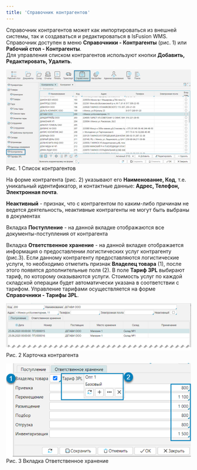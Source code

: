 ```yaml
---
title: 'Справочник контрагентов'
---
```


Справочник контрагентов может как импортироваться из внешней системы, так и создаваться и редактироваться в lsFusion WMS. 
Справочник доступен в меню **Справочники - Контрагенты** (рис. 1) или **Рабочий стол - Контрагенты**.  
Для управления списком контрагентов используют кнопки **Добавить, Редактировать, Удалить**.

![](img/agent1.png)  
Рис. 1 Список контрагентов  

На форме контрагента (рис. 2) указывают его **Наименование, Код**, т.е. уникальный идентификатор, и контактные данные: **Адрес, Телефон, Электронная почта**.

**Неактивный** - признак, что с контрагентом по каким-либо причинам не ведется деятельность, неактивные контрагенты не могут быть выбраны в документах

Вкладка **Поступление** - на данной вкладке отображаются все документы-поступления от контрагента

Вкладка **Ответственное хранение** - на данной вкладке отображается информация о предоставлении логистических услуг контрагенту (рис.3). 
Если данному контрагенту предоставляются логистические услуги, то необходимо отметить признак **Владелец товара** (1), 
после этого появятся дополнительные поля (2).  В поле **Тариф 3PL** выбирают тариф, по которому оказываются услуги. 
Стоимость услуг по каждой складской операции будет автоматически указана в соответствии с тарифом. Управление тарифами осуществляется на форме **Справочники - Тарифы 3PL**.

![](img/agent2.png)  
Рис. 2 Карточка контрагента

![](img/agent3.png)  
Рис. 3 Вкладка Ответственное хранение


